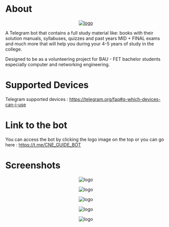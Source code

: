 # About 

<p align="center">
<a href="https://t.me/CNE_GUIDE_BOT" target="_blank"><img src = "https://user-images.githubusercontent.com/72268356/202699348-2c20b2bb-d53d-4d5e-a67f-9e48fb13776c.jpg" alt="logo"></a>
   </p>



   
A Telegram bot that contains a full study material like: books with their solution manuals, syllabuses, quizzes and past years MID + FINAL exams and much more that will help you during your 4-5 years of study in the college.

Designed to be as a volunteering project for BAU - FET bachelor students especially computer and networking engineering.

# Supported Devices
Telegram supported devices : https://telegram.org/faq#q-which-devices-can-i-use

# Link to the bot
You can access the bot by clicking the logo image on the top or you can go here : https://t.me/CNE_GUIDE_BOT

# Screenshots 

<p align="center">
<img src = "https://user-images.githubusercontent.com/72268356/202701362-c0889cc6-3180-4157-a63f-ebeb156fee67.jpg" alt="logo"></a>
   </p>
   
<p align="center">
<img src = "https://user-images.githubusercontent.com/72268356/202701999-33350a78-545a-44ca-beb6-c3d0bb8eb0e1.jpg" alt="logo"></a>
   </p>

<p align="center">
<img src = "https://user-images.githubusercontent.com/72268356/202702097-751daa83-79e5-49cc-91b3-0c43587ce4aa.jpg" alt="logo"></a>
   </p>

<p align="center">
<img src = "https://user-images.githubusercontent.com/72268356/202702196-f5ed5346-2228-49ba-a073-663154c21b32.jpg" alt="logo"></a>
   </p>

<p align="center">
<img src = "https://user-images.githubusercontent.com/72268356/202702298-df69e1e6-705c-4f3a-b031-a70fc7b9bd68.jpg" alt="logo"></a>
   </p>
